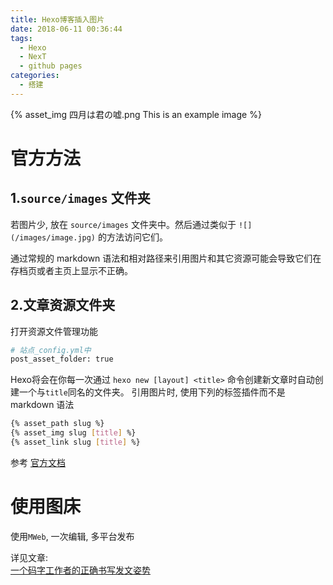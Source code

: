 ```yaml
---
title: Hexo博客插入图片
date: 2018-06-11 00:36:44
tags:
  - Hexo
  - NexT
  - github pages
categories:
  - 搭建
---
```


{% asset_img 四月は君の嘘.png This is an example image %}

<!-- more -->

# 官方方法

## 1.`source/images` 文件夹

若图片少, 放在 `source/images` 文件夹中。然后通过类似于 `![](/images/image.jpg)` 的方法访问它们。  

通过常规的 markdown 语法和相对路径来引用图片和其它资源可能会导致它们在存档页或者主页上显示不正确。

## 2.文章资源文件夹

打开资源文件管理功能

```bash
# 站点_config.yml中
post_asset_folder: true
```

Hexo将会在你每一次通过 `hexo new [layout] <title>` 命令创建新文章时自动创建一个与`title`同名的文件夹。
引用图片时, 使用下列的标签插件而不是 markdown 语法

```bash
{% asset_path slug %}
{% asset_img slug [title] %}
{% asset_link slug [title] %}
```

参考 [官方文档](https://hexo.io/zh-cn/docs/asset-folders.html)

# 使用图床

使用`MWeb`, 一次编辑, 多平台发布  

详见文章:  
[一个码字工作者的正确书写发文姿势](https://zhuanlan.zhihu.com/p/24426967)